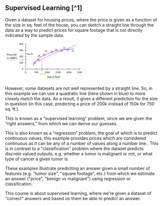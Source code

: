 ## Supervised Learning [^1]

Given a dataset for housing prices, where the price is given as a function of the size in sq. feet of the house, you can sketch a straight line through the data as a way to predict prices for square footage that is not directly indicated by the sample data.

<img src="01-supervised-learning.assets/NBDraggedImage.png" style="zoom: 25%;" />

However, some datasets are not well represented by a straight line.  So, in this example we can use a quadratic line (here shown in blue) to more closely match the data.  As a result, it gives a different prediction for the size in question (in this case, predicting a price of 200k instead of 150k for 750 sq. ft.).

This is known as a “supervised learning” problem, since we are given the “right answers,” from which we can derive our guesses.

This is also known as a “regression” problem, the goal of which is to predict continuous values; this example provides prices which are considered continuous as it can be any of a number of values along a number line..  This is in contrast to a "classification" problem where the dataset predicts discrete valued outputs; e.g. whether a tumor is malignant or not, or what type of cancer a given tumor is.

These examples illustrate prediciting an answer given a small number of features (e.g. "tumor size", "square footage", etc.) from which we estimate an answer ("price", "benign vs malignant") using regression or classification.

This course is about supervised learning, where we're given a dataset of "correct" answers and based on them be able to predict an answer.
